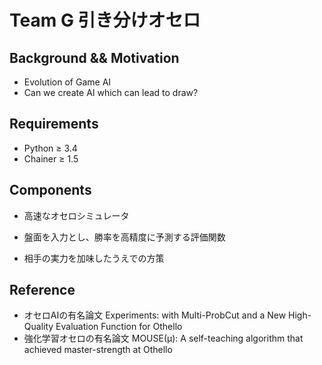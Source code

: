 # Team G 引き分けオセロ

## Background && Motivation

- Evolution of Game AI
- Can we create AI which can lead to draw?


## Requirements 

- Python &ge; 3.4
- Chainer &ge; 1.5


## Components

- 高速なオセロシミュレータ

- 盤面を入力とし、勝率を高精度に予測する評価関数

- 相手の実力を加味したうえでの方策

## Reference

- オセロAIの有名論文 Experiments: with Multi-ProbCut and a New High-Quality Evaluation Function for Othello
- 強化学習オセロの有名論文 MOUSE(μ): A self-teaching algorithm that achieved master-strength at Othello 

